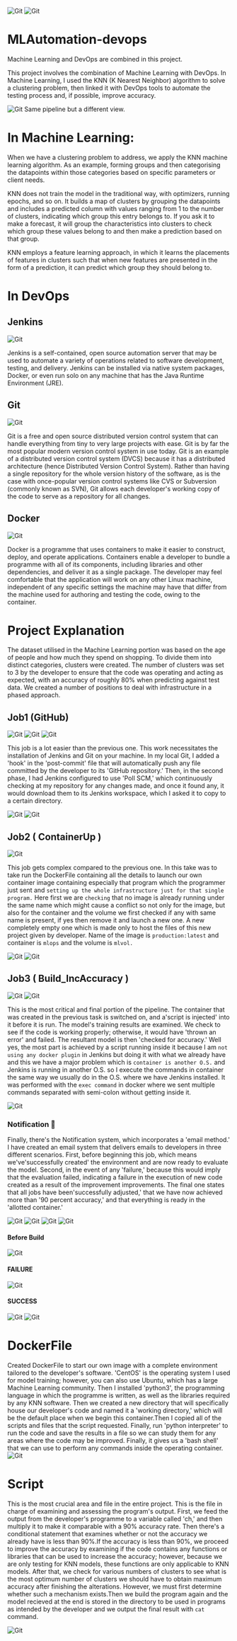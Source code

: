 ![Git](Screenshots/INTRO.png)
![Git](Screenshots/INTRO3.png)
# MLAutomation-devops
Machine Learning and DevOps are combined in this project.

This project involves the combination of Machine Learning with DevOps. In Machine Learning, I used the KNN (K Nearest Neighbor) algorithm to solve a clustering problem, then linked it with DevOps tools to automate the testing process and, if possible, improve accuracy.

![Git](Screenshots/intro2.1.PNG)
Same pipeline but a different view.


# In Machine Learning:
When we have a clustering problem to address, we apply the KNN machine learning algorithm. As an example, forming groups and then categorising the datapoints within those categories based on specific parameters or client needs.

KNN does not train the model in the traditional way, with optimizers, running epochs, and so on. It builds a map of clusters by grouping the datapoints and includes a predicted column with values ranging from 1 to the number of clusters, indicating which group this entry belongs to. If you ask it to make a forecast, it will group the characteristics into clusters to check which group these values belong to and then make a prediction based on that group.

KNN employs a feature learning approach, in which it learns the placements of features in clusters such that when new features are presented in the form of a prediction, it can predict which group they should belong to.

# In DevOps

## Jenkins

![Git](https://cdn.icon-icons.com/icons2/2699/PNG/512/jenkins_logo_icon_167854.png)

Jenkins is a self-contained, open source automation server that may be used to automate a variety of operations related to software development, testing, and delivery. Jenkins can be installed via native system packages, Docker, or even run solo on any machine that has the Java Runtime Environment (JRE).

## Git
![Git](https://seeklogo.com/images/G/git-bash-logo-B6475E8359-seeklogo.com.png)

Git is a free and open source distributed version control system that can handle everything from tiny to very large projects with ease. Git is by far the most popular modern version control system in use today. Git is an example of a distributed version control system (DVCS) because it has a distributed architecture (hence Distributed Version Control System). Rather than having a single repository for the whole version history of the software, as is the case with once-popular version control systems like CVS or Subversion (commonly known as SVN), Git allows each developer's working copy of the code to serve as a repository for all changes.

## Docker
![Git](https://d1.awsstatic.com/acs/characters/Logos/Docker-Logo_Horizontel_279x131.b8a5c41e56b77706656d61080f6a0217a3ba356d.png)

Docker is a programme that uses containers to make it easier to construct, deploy, and operate applications. Containers enable a developer to bundle a programme with all of its components, including libraries and other dependencies, and deliver it as a single package. The developer may feel comfortable that the application will work on any other Linux machine, independent of any specific settings the machine may have that differ from the machine used for authoring and testing the code, owing to the container.

# Project Explanation
The dataset utilised in the Machine Learning portion was based on the age of people and how much they spend on shopping. To divide them into distinct categories, clusters were created. The number of clusters was set to 3 by the developer to ensure that the code was operating and acting as expected, with an accuracy of roughly 80% when predicting against test data.
We created a number of positions to deal with infrastructure in a phased approach.

## Job1 (GitHub)
![Git](Screenshots/job1.1.PNG)
![Git](Screenshots/job1.2.PNG)
![Git](Screenshots/job1.PNG)



This job is a lot easier than the previous one. This work necessitates the installation of Jenkins and Git on your machine. In my local Git, I added a 'hook' in the 'post-commit' file that will automatically push any file committed by the developer to its 'GitHub repository.' Then, in the second phase, I had Jenkins configured to use 'Poll SCM,' which continuously checking at my repository for any changes made, and once it found any, it would download them to its Jenkins workspace, which I asked it to copy to a certain directory.

![Git](Screenshots/job1.4.PNG)
![Git](Screenshots/job1.3.PNG)



## Job2 ( ContainerUp ) 
![Git](Screenshots/job2.1.PNG)



This job gets complex compared to the previous one. In this take was to take run the DockerFile containing all the details to launch our own container image containing especially that program which the programmer just sent and `setting up the whole infrastructure just for that single program.` Here first we are `checking` that no image is already running under the same name which might cause a conflict so not only for the image, but also for the container and the volume we first checked if any with same name is present, if yes then remove it and launch a new one. A new completely empty one which is made only to host the files of this new project given by developer. Name of the image is `production:latest` and container is `mlops` and the volume is `mlvol.`

![Git](Screenshots/job2.2.PNG)
![Git](Screenshots/job2.3.PNG)


## Job3 ( Build_IncAccuracy )

![Git](Screenshots/job3.1.PNG)
![Git](Screenshots/job3.2.PNG)



This is the most critical and final portion of the pipeline. The container that was created in the previous task is switched on, and a'script is injected' into it before it is run. The model's training results are examined. We check to see if the code is working properly; otherwise, it would have 'thrown an error' and failed. The resultant model is then 'checked for accuracy.'
Well yes, the most part is achieved by a script running inside it because I am `not using any docker plugin` in Jenkins but doing it with what we already have and this we have a major problem which is `container is another O.S.` and Jenkins is running in another O.S. so I execute the commands in container the same way we usually do in the O.S. where we have Jenkins installed. It was performed with the `exec command` in docker where we sent multiple commands separated with semi-colon without getting inside it.


![Git](Screenshots/job3.3.PNG)

### Notification 🔔
Finally, there's the Notification system, which incorporates a 'email method.' I have created an email system that delivers emails to developers in three different scenarios. First, before beginning this job, which means we've'successfully created' the environment and are now ready to evaluate the model. Second, in the event of any 'failure,' because this would imply that the evaluation failed, indicating a failure in the execution of new code created as a result of the improvement improvements. The final one states that all jobs have been'successfully adjusted,' that we have now achieved more than '90 percent accuracy,' and that everything is ready in the 'allotted container.'

![Git](Screenshots/notify1.PNG)
![Git](Screenshots/notify2.PNG)
![Git](Screenshots/notify3.PNG)
![Git](Screenshots/notify4.PNG)

#### Before Build
![Git](Screenshots/final.PNG)

#### FAILURE
![Git](Screenshots/failure.PNG)

#### SUCCESS
![Git](Screenshots/final1.PNG)
![Git](Screenshots/final3.PNG)


# DockerFile
Created DockerFile to start our own image with a complete environment tailored to the developer's software. 'CentOS' is the operating system I used for model training; however, you can also use Ubuntu, which has a large Machine Learning community. Then I installed 'python3', the programming language in which the programme is written, as well as the libraries required by any KNN software. Then we created a new directory that will specifically house our developer's code and named it a 'working directory,' which will be the default place when we begin this container.Then I copied all of the scripts and files that the script requested. Finally, run 'python interpreter' to run the code and save the results in a file so we can study them for any areas where the code may be improved. Finally, it gives us a 'bash shell' that we can use to perform any commands inside the operating container.
![Git](Screenshots/dockerfile.PNG)

# Script
This is the most crucial area and file in the entire project. This is the file in charge of examining and assessing the program's output. First, we feed the output from the developer's programme to a variable called 'ch,' and then multiply it to make it comparable with a 90% accuracy rate. Then there's a conditional statement that examines whether or not the accuracy we already have is less than 90%.If the accuracy is less than 90%, we proceed to improve the accuracy by examining if the code contains any functions or libraries that can be used to increase the accuracy; however, because we are only testing for KNN models, these functions are only applicable to KNN models. After that, we check for various numbers of clusters to see what is the most optimum number of clusters we should have to obtain maximum accuracy after finishing the alterations. However, we must first determine whether such a mechanism exists.Then we build the program again and the model recieved at the end is stored in the directory to be used in programs as intended by the developer and we output the final result with `cat` command.

![Git](Screenshots/check.PNG)
